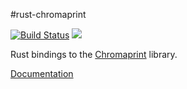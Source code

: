 #rust-chromaprint

[![Build Status](https://travis-ci.org/jamesrhurst/rust-chromaprint.svg)](https://travis-ci.org/jamesrhurst/rust-chromaprint)
[![](http://meritbadge.herokuapp.com/chromaprint)](https://crates.io/crates/chromaprint)

Rust bindings to the [Chromaprint](https://acoustid.org/chromaprint) library.

[Documentation](http://jamesrhurst.github.io/rust-chromaprint/)
